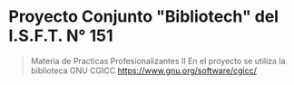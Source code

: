 # Proyecto Conjunto "Bibliotech" del I.S.F.T. N° 151
> Materia de Practicas Profesionalizantes II 
> En el proyecto se utiliza la biblioteca GNU CGICC https://www.gnu.org/software/cgicc/

